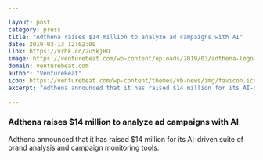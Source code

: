 ```yaml
---

layout: post
category: press
title: "Adthena raises $14 million to analyze ad campaigns with AI"
date: 2019-03-13 12:02:00
link: https://vrhk.co/2u5kjBO
image: https://venturebeat.com/wp-content/uploads/2019/03/adthena-logo-1200x630.png?w=1200&strip=all
domain: venturebeat.com
author: "VentureBeat"
icon: https://venturebeat.com/wp-content/themes/vb-news/img/favicon.ico
excerpt: "Adthena announced that it has raised $14 million for its AI-driven suite of brand analysis and campaign monitoring tools."

---
```


### Adthena raises $14 million to analyze ad campaigns with AI

Adthena announced that it has raised $14 million for its AI-driven suite of brand analysis and campaign monitoring tools.